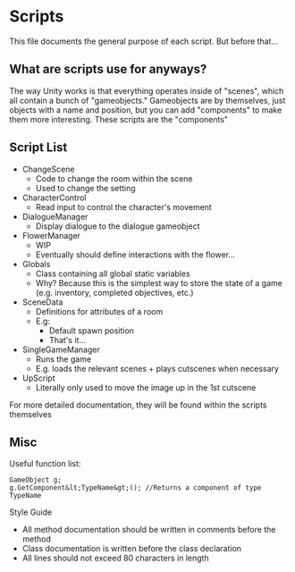 # Scripts
This file documents the general purpose of each script. But before that...

## What are scripts use for anyways?
The way Unity works is that everything operates inside of "scenes", which all
contain a bunch of "gameobjects." Gameobjects are by themselves, just objects
with a name and position, but you can add "components" to make them more
interesting. These scripts are the "components"

## Script List
* ChangeScene
	* Code to change the room within the scene
	* Used to change the setting
* CharacterControl
	* Read input to control the character's movement
* DialogueManager
	* Display dialogue to the dialogue gameobject
* FlowerManager
	* WIP
	* Eventually should define interactions with the flower...
* Globals
	* Class containing all global static variables
	* Why? Because this is the simplest way to store the state of a game (e.g.
	  inventory, completed objectives, etc.)
* SceneData
	* Definitions for attributes of a room
	* E.g:
		* Default spawn position
		* That's it...
* SingleGameManager
	* Runs the game
	* E.g. loads the relevant scenes + plays cutscenes when necessary
* UpScript
	* Literally only used to move the image up in the 1st cutscene

For more detailed documentation, they will be found within the scripts
themselves
## Misc
Useful function list:
~~~
GameObject g;
g.GetComponent&lt;TypeName&gt;(); //Returns a component of type TypeName
~~~

Style Guide
* All method documentation should be written in comments before the method
* Class documentation is written before the class declaration
* All lines should not exceed 80 characters in length
